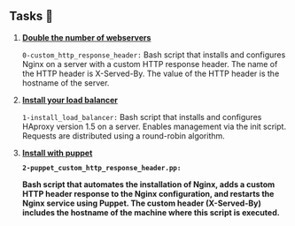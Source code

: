 <h2>Tasks 📃</h2>
    <ol>
        <li>
            <strong>
                <a href="https://github.com/NyasimiPhilip/alx-system_engineering-devops/blob/master/0x0F-load_balancer/0-custom_http_response_header">Double the number of webservers</a>
            </strong>
            <p><code>0-custom_http_response_header:</code> Bash script that installs and configures Nginx on a server with a custom HTTP response header.
                The name of the HTTP header is X-Served-By.
                The value of the HTTP header is the hostname of the server.</p>
        </li>
        <li>
            <strong>
                <a href="https://github.com/NyasimiPhilip/alx-system_engineering-devops/blob/master/0x0F-load_balancer/1-install_load_balancer">Install your load balancer</a>
            </strong>
            <p><code>1-install_load_balancer:</code> Bash script that installs and configures HAproxy version 1.5 on a server.
                Enables management via the init script.
                Requests are distributed using a round-robin algorithm.</p>
        </li>
        <li>
            <strong>
                <a href="https://github.com/NyasimiPhilip/alx-system_engineering-devops/blob/master/0x0F-load_balancer/ 2-puppet_custom_http_response_header.pp">Install with puppet</a>
        <strong>
        <code></p>2-puppet_custom_http_response_header.pp:</code>
            <p>Bash script that automates the installation of Nginx, adds a custom HTTP header response to the Nginx configuration, and restarts the Nginx service using Puppet. The custom header (X-Served-By) includes the hostname of the machine where this script is executed.
            </strong>
            </li>
    </ol>
